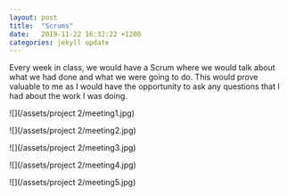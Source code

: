 ```yaml
---
layout: post
title:  "Scrums"
date:   2019-11-22 16:32:22 +1200
categories: jekyll update
---
```


Every week in class, we would have a Scrum where we would talk about what we had done and what we were going to do. This would prove valuable to me as I would have the opportunity to ask any questions that I had about the work I was doing.


![](/assets/project 2/meeting1.jpg)
<br>

![](/assets/project 2/meeting2.jpg)
<br>

![](/assets/project 2/meeting3.jpg)
<br>

![](/assets/project 2/meeting4.jpg)
<br>

![](/assets/project 2/meeting5.jpg)


